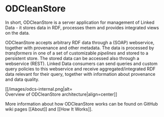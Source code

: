 ODCleanStore
============

In short, ODCleanStore is a server application for management of Linked Data - it stores data in RDF, processes them and provides integrated views on the data.

ODCleanStore accepts arbitrary RDF data through a (SOAP) webservice, together with provenance and other metadata. The data is processed by  _transformers_ in one of a set of customizable  _pipelines_ and stored to a persistent store. The stored data can be accessed also through a webservice (REST). Linked Data consumers can send queries and custom query policies to this webservice and receive aggregated/integrated RDF data relevant for their query, together with information about provenance and data quality. 

[[/images/odcs-internal.png|alt=<br />Overview of ODCleanStore architecture|align=center]]

More information about how ODCleanStore works can be found on GitHub wiki pages [[About]] and [[How It Works]].
